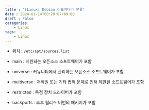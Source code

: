 ```yaml
---
title : '[Linux] Debian 리포지터리 분류'
date : 2024-01-14T00:20:07+09:00
draft : False
categories:
    - Linux
tags:
    - Linux
---
```

<!--more-->

- 위치 : `/etc/apt/sources.list`

- main : 지원되는 오픈소스 소프트웨어가 포함
- universe : 커뮤니티에서 관리하는 오픈소스 소프트웨어가 포함
- multiverse : 저작권 또는 기타 법척 문제로 인해 제한된 소프트웨어가 포함
- restricted : 독점 장치 드라이버가 포함
- backports : 추후 릴리스 버번의 패키지가 포함